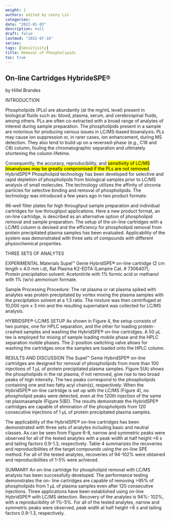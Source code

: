 ```yaml
---
weight: 1
authors: edited by Lenny Lin
categories: 
date: "2022-01-03"
description: null
draft: false
lastmod: "2022-07-16"
series: 
tags: [Sensitivity]
title: Removal of Phospholipids
toc: true
---
```



<!--more-->

## On-line Cartridges HybrideSPE&reg;

by Hillel Brandes

INTRODUCTION  

Phospholipids (PLs) are abundantly (at the mg/mL level) present in biological fluids such as: blood, plasma, serum, and cerebrospinal fluids, among others. PLs are often co-extracted with a broad range of analytes of interest during sample preparation. The phospholipids present in a sample are notorious for producing various issues in LC/MS-based bioanalysis. PLs may cause ion suppression or, in rarer cases, ion enhancement, during MS detection. They also tend to build up on a reversed-phase (e.g., C18 and C8) column, fouling the chromatographic separation and ultimately shortening the column lifetime.

Consequently, the accuracy, reproducibility, and <mark>sensitivity of LC/MS bioanalyses may be greatly compromised if the PLs are not removed</mark>. HybridSPE® Phospholipid technology has been developed for selective and rapid depletion of phospholipids from biological samples prior to LC/MS analysis of small molecules. The technology utilizes the affinity of zirconia particles for selective binding and removal of phospholipids. The technology was introduced a few years ago in two product formats:

96-well filter plates for high throughput sample preparation and individual cartridges for low throughput applications. Here a new product format, an on-line cartridge, is described as an alternative option of phospholipid removal and sample preparation. The setup of the on-line cartridges with a LC/MS column is devised and the efficiency for phospholipid removal from protein precipitated plasma samples has been evaluated. Applicability of the system was demonstrated with three sets of compounds with different physiochemical properties.

THREE SETS OF ANALYTES


EXPERIMENTAL
Materials
Supel™ Genie HybridSPE® on-line cartridge (2 cm length x 4.0 mm i.d), Rat Plasma K2-EDTA (Lampire Cat. # 7306407); Protein precipitation solvent: Acetonitrile with 1% formic acid or methanol with 1% (w/v) ammonium formate.

Sample Processing Procedure: The rat plasma or rat plasma spiked with analytes was protein precipitated by vortex mixing the plasma samples with the precipitation solvent at a 1:3 ratio. The mixture was then centrifuged at 10,000 rpm x 3 min and the resulting supernatant was collected for LC/MS analysis.

HYBRIDSPE®-LC/MS SETUP
As shown in Figure 4, the setup consists of two pumps, one for HPLC separation, and the other for loading protein-crashed samples and washing the HybridSPE® on-line cartridges. A 50 µL tee is employed for mixing of sample loading mobile phase and the HPLC separation mobile phases. The 2-position switching valve allows for washing the cartridges once the samples are loaded onto the HPLC column.

RESULTS AND DISCUSSION
The Supel™ Genie HybridSPE® on-line cartridges are designed for removal of phospholipids from more than 100 injections of 1 µL of protein precipitated plasma samples. Figure 5(A) shows the phospholipids in the rat plasma, if not removed, give rise to two broad peaks of high intensity. The two peaks correspond to the phospholipids containing one and two fatty acyl chain(s), respectively. When the HybridSPE® on-line cartridge is set up with the LC/MS (Figure 4), no phospholipid peaks were detected, even at the 120th injection of the same rat plasmasample (Figure 5(B)). The results demonstrate the HybridSPE® cartridges are capable of elimination of the phospholipids from 120 consecutive injections of 1 µL of protein precipitated plasma samples.

The applicability of the HybridSPE® on-line cartridges has been demonstrated with three sets of analytes including basic and neutral classes. As can be seen from Figure 6-8, narrow and symmetric peaks were observed for all of the tested analytes with a peak width at half height <6 s and tailing factors 0.9-1.3, respectively. Table 4 summarizes the recoveries and reproducibilities of the target compounds using the on-line SPE method. For all of the tested analytes, recoveries of 94-102% were obtained and reproducibilities of 1-5% were achieved.


SUMMARY
An on-line cartridge for phospholipid removal with LC/MS analysis has been successfully developed. The performance testing demonstrates the on- line cartridges are capable of removing >95% of phospholipids from 1 µL of plasma samples even after 120 consecutive injections. Three applications have been established using on-line HybridSPE® with LC/MS detection. Recovery of the analytes is 94%- 102%, with a reproducibility of 1%-5%. For all of the tested analytes, narrow and symmetric peaks were observed, peak width at half height <6 s and tailing factors 0.9-1.3, respectively.


